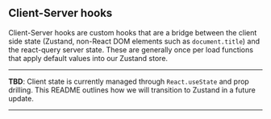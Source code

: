 ## Client-Server hooks

Client-Server hooks are custom hooks that are a bridge between the client side state (Zustand, non-React DOM elements
such as `document.title`) and the react-query server state.
These are generally once per load functions that apply default values into our Zustand store.

---

**TBD**: Client state is currently managed through `React.useState` and prop drilling. This README outlines how we will
transition to Zustand in a future update.

---

